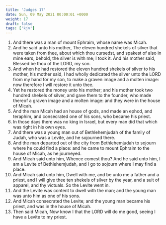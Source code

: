 ```yaml
---
title: 'Judges 17'
date: Sun, 09 May 2021 00:00:01 +0000
weight: 17
draft: false
tags: ['kjv'] 
---
```


1. And there was a man of mount Ephraim, whose name was Micah.
2. And he said unto his mother, The eleven hundred shekels of silver that were taken from thee, about which thou cursedst, and spakest of also in mine ears, behold, the silver is with me; I took it. And his mother said, Blessed be thou of the LORD, my son.
3. And when he had restored the eleven hundred shekels of silver to his mother, his mother said, I had wholly dedicated the silver unto the LORD from my hand for my son, to make a graven image and a molten image: now therefore I will restore it unto thee.
4. Yet he restored the money unto his mother; and his mother took two hundred shekels of silver, and gave them to the founder, who made thereof a graven image and a molten image: and they were in the house of Micah.
5. And the man Micah had an house of gods, and made an ephod, and teraphim, and consecrated one of his sons, who became his priest.
6. In those days there was no king in Israel, but every man did that which was right in his own eyes.
7. And there was a young man out of Bethlehemjudah of the family of Judah, who was a Levite, and he sojourned there.
8. And the man departed out of the city from Bethlehemjudah to sojourn where he could find a place: and he came to mount Ephraim to the house of Micah, as he journeyed.
9. And Micah said unto him, Whence comest thou? And he said unto him, I am a Levite of Bethlehemjudah, and I go to sojourn where I may find a place.
10. And Micah said unto him, Dwell with me, and be unto me a father and a priest, and I will give thee ten shekels of silver by the year, and a suit of apparel, and thy victuals. So the Levite went in.
11. And the Levite was content to dwell with the man; and the young man was unto him as one of his sons.
12. And Micah consecrated the Levite; and the young man became his priest, and was in the house of Micah.
13. Then said Micah, Now know I that the LORD will do me good, seeing I have a Levite to my priest.
